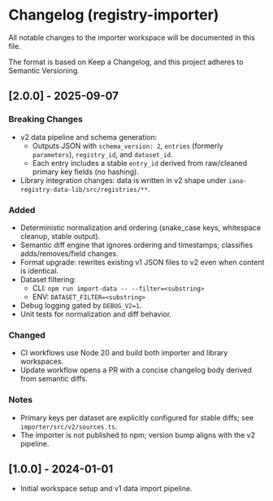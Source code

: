 # Changelog (registry-importer)

All notable changes to the importer workspace will be documented in this file.

The format is based on Keep a Changelog, and this project adheres to Semantic Versioning.

## [2.0.0] - 2025-09-07

### Breaking Changes

- v2 data pipeline and schema generation:
  - Outputs JSON with `schema_version: 2`, `entries` (formerly `parameters`), `registry_id`, and `dataset_id`.
  - Each entry includes a stable `entry_id` derived from raw/cleaned primary key fields (no hashing).
- Library integration changes: data is written in v2 shape under `iana-registry-data-lib/src/registries/**`.

### Added

- Deterministic normalization and ordering (snake_case keys, whitespace cleanup, stable output).
- Semantic diff engine that ignores ordering and timestamps; classifies adds/removes/field changes.
- Format upgrade: rewrites existing v1 JSON files to v2 even when content is identical.
- Dataset filtering:
  - CLI: `npm run import-data -- --filter=<substring>`
  - ENV: `DATASET_FILTER=<substring>`
- Debug logging gated by `DEBUG_V2=1`.
- Unit tests for normalization and diff behavior.

### Changed

- CI workflows use Node 20 and build both importer and library workspaces.
- Update workflow opens a PR with a concise changelog body derived from semantic diffs.

### Notes

- Primary keys per dataset are explicitly configured for stable diffs; see `importer/src/v2/sources.ts`.
- The importer is not published to npm; version bump aligns with the v2 pipeline.

## [1.0.0] - 2024-01-01

- Initial workspace setup and v1 data import pipeline.
